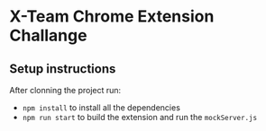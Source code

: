 # X-Team Chrome Extension Challange

## Setup instructions

After clonning the project run:

- `npm install` to install all the dependencies
- `npm run start` to build the extension and run the `mockServer.js`
